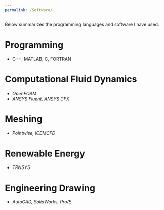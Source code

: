 ```yaml
---
permalink: /Software/
---
```


Below summarizes the programming languages and software I have used.

# Programming 
- C++, MATLAB, C, FORTRAN

# Computational Fluid Dynamics
- _OpenFOAM_
- _ANSYS Fluent, ANSYS CFX_

# Meshing 
- _Pointwise, ICEMCFD_ 

# Renewable Energy 
- _TRNSYS_

# Engineering Drawing 
- _AutoCAD, SolidWorks, Pro/E_





